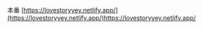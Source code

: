 本番
[https://lovestoryyey.netlify.app/](https://lovestoryyey.netlify.app/)https://lovestoryyey.netlify.app/

